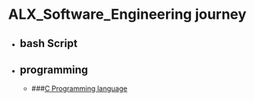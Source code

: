 # ALX_Software_Engineering journey
- ## bash Script
- ## programming
  - ###[C Programming language](/C_language/ReadME.md) 
